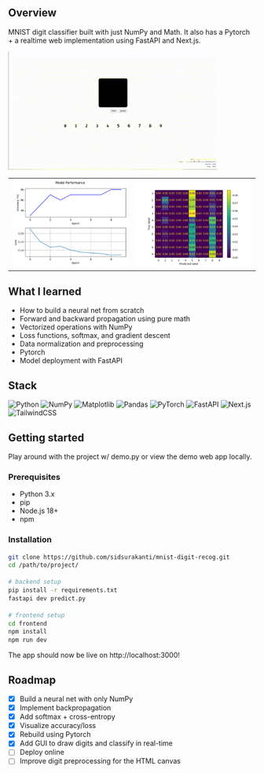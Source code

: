 ## Overview
MNIST digit classifier built with just NumPy and Math. It also has a Pytorch + a realtime web implementation using FastAPI and Next.js. 

<img src="/assets/mnistdemo.gif">
<table>
  <tr>
    <td><img src="/performance.png" width="400px"></td>
    <td><img src="/confusion_matrix.png" width="400px"></td>
  </tr>
</table>

## What I learned

- How to build a neural net from scratch  
- Forward and backward propagation using pure math
- Vectorized operations with NumPy  
- Loss functions, softmax, and gradient descent
- Data normalization and preprocessing 
- Pytorch
- Model deployment with FastAPI

## Stack

![Python](https://img.shields.io/badge/python-%2314354C.svg?style=for-the-badge&logo=python&logoColor=white)
![NumPy](https://img.shields.io/badge/numpy-%23013243.svg?style=for-the-badge&logo=numpy&logoColor=white)
![Matplotlib](https://img.shields.io/badge/matplotlib-2067b8?style=for-the-badge&logo=matplotlib&logoColor=white)
![Pandas](https://img.shields.io/badge/pandas-150458?style=for-the-badge&logo=pandas&logoColor=white)
![PyTorch](https://img.shields.io/badge/pytorch-%23ee4c2c.svg?style=for-the-badge&logo=pytorch&logoColor=white)
![FastAPI](https://img.shields.io/badge/fastapi-005571?style=for-the-badge&logo=fastapi)
![Next.js](https://img.shields.io/badge/next.js-000000?style=for-the-badge&logo=next.js&logoColor=white)
![TailwindCSS](https://img.shields.io/badge/tailwindcss-%2338bdf8.svg?style=for-the-badge&logo=tailwind-css&logoColor=white)

## Getting started

Play around with the project w/ demo.py or view the demo web app locally.

### Prerequisites

- Python 3.x  
- pip
- Node.js 18+
- npm


### Installation
```bash
git clone https://github.com/sidsurakanti/mnist-digit-recog.git
cd /path/to/project/

# backend setup
pip install -r requirements.txt
fastapi dev predict.py

# frontend setup
cd frontend
npm install
npm run dev
```

The app should now be live on http://localhost:3000!

## Roadmap
- [x] Build a neural net with only NumPy  
- [x] Implement backpropagation 
- [X] Add softmax + cross-entropy   
- [x] Visualize accuracy/loss  
- [X] Rebuild using Pytorch
- [X] Add GUI to draw digits and classify in real-time 
- [ ] Deploy online
- [ ] Improve digit preprocessing for the HTML canvas
